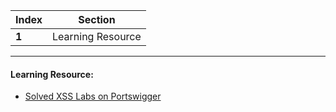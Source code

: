 Index | Section
---   | ---
**1** | Learning Resource

---

#### Learning Resource:

* [Solved XSS Labs on Portswigger](https://portswigger.net/web-security/cross-site-scripting) 
